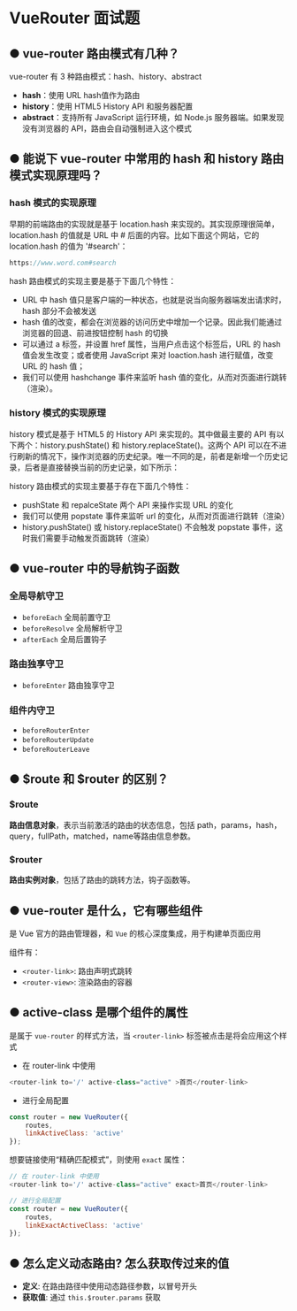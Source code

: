 # VueRouter 面试题
## ● vue-router 路由模式有几种？
vue-router 有 3 种路由模式：hash、history、abstract
- **hash**：使用 URL hash值作为路由
- **history**：使用 HTML5 History API 和服务器配置
- **abstract**：支持所有 JavaScript 运行环境，如 Node.js 服务器端。如果发现没有浏览器的 API，路由会自动强制进入这个模式

## ● 能说下 vue-router 中常用的 hash 和 history 路由模式实现原理吗？
### hash 模式的实现原理
早期的前端路由的实现就是基于 location.hash 来实现的。其实现原理很简单，location.hash 的值就是 URL 中 # 后面的内容。比如下面这个网站，它的 location.hash 的值为 '#search'：
```js
https://www.word.com#search
```

hash 路由模式的实现主要是基于下面几个特性：
- URL 中 hash 值只是客户端的一种状态，也就是说当向服务器端发出请求时，hash 部分不会被发送
- hash 值的改变，都会在浏览器的访问历史中增加一个记录。因此我们能通过浏览器的回退、前进按钮控制 hash 的切换
- 可以通过 a 标签，并设置 href 属性，当用户点击这个标签后，URL 的 hash 值会发生改变；或者使用 JavaScript 来对 loaction.hash 进行赋值，改变 URL 的 hash 值；
- 我们可以使用 hashchange 事件来监听 hash 值的变化，从而对页面进行跳转（渲染）。

### history 模式的实现原理
history 模式是基于 HTML5 的 History API 来实现的。其中做最主要的 API 有以下两个：history.pushState() 和 history.replaceState()。这两个 API 可以在不进行刷新的情况下，操作浏览器的历史纪录。唯一不同的是，前者是新增一个历史记录，后者是直接替换当前的历史记录，如下所示：

history 路由模式的实现主要基于存在下面几个特性：

- pushState 和 repalceState 两个 API 来操作实现 URL 的变化 
- 我们可以使用 popstate 事件来监听 url 的变化，从而对页面进行跳转（渲染）
- history.pushState() 或 history.replaceState() 不会触发 popstate 事件，这时我们需要手动触发页面跳转（渲染）

## ● vue-router 中的导航钩子函数

### 全局导航守卫
- `beforeEach` 全局前置守卫
- `beforeResolve` 全局解析守卫
- `afterEach` 全局后置钩子

### 路由独享守卫
- `beforeEnter` 路由独享守卫

### 组件内守卫
- `beforeRouterEnter` 
- `beforeRouterUpdate`
- `beforeRouterLeave`

## ● $route 和 $router 的区别？
### $route
**路由信息对象**，表示当前激活的路由的状态信息，包括 path，params，hash，query，fullPath，matched，name等路由信息参数。

### $router
**路由实例对象**，包括了路由的跳转方法，钩子函数等。

## ● vue-router 是什么，它有哪些组件
是 Vue 官方的路由管理器，和 `Vue` 的核心深度集成，用于构建单页面应用
 
组件有：
- `<router-link>`: 路由声明式跳转
- `<router-view>`: 渲染路由的容器

## ● active-class 是哪个组件的属性
是属于 `vue-router` 的样式方法，当 `<router-link>` 标签被点击是将会应用这个样式
- 在 router-link 中使用
```js
<router-link to='/' active-class="active" >首页</router-link>
```
- 进行全局配置
```js
const router = new VueRouter({
    routes,
    linkActiveClass: 'active'
});
```

想要链接使用“精确匹配模式”，则使用 `exact` 属性：
```js
// 在 router-link 中使用
<router-link to='/' active-class="active" exact>首页</router-link>

// 进行全局配置
const router = new VueRouter({
    routes,
    linkExactActiveClass: 'active'
});
```
## ● 怎么定义动态路由? 怎么获取传过来的值
- **定义**: 在路由路径中使用动态路径参数，以冒号开头
- **获取值**: 通过 `this.$router.params` 获取



